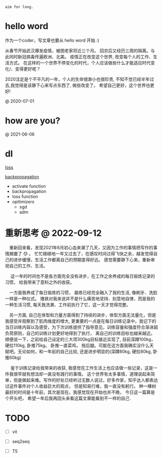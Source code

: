

```
aim for long.
```

# hello word


作为一个coder，写文章也要从 hello word 开始 :)


从春节开始武汉爆发疫情，被困老家将近三个月。 回京后又经历三周的隔离。与此同时新冠病毒传遍欧洲、北美。 疫情正在改变这个世界, 改变每个人的工作、生活方式。
在这样的一个世界不停变化的时代，个人应该做些什么才能适应时代变化/、变得更好呢？

2020注定是个不平凡的一年，个人的生命很渺小也很珍贵,
不知不觉已经半年过去,我觉得是该静下心来写点东西了, 做些改变了。
希望自己更好，这个世界也更好!


@ 2020-07-01


# how are you?

@ 2021-06-06



# dl

<a href="loss.md">loss</a>

[backpropagation](./backpropagation.md)

* activate function
* backpropagation
* loss function 
* opitimizers
  * sgd
  * adm

# 重新思考 @ 2022-09-12

 &ensp;&ensp;重新回来看，发现2021年6月初心血来潮了几天，又因为工作的事情把写作的事情搁置了 :sweat: 。
忙忙碌碌地一年又过去了，在感叹时间过得飞快之余，越发觉得自己的进步缓慢，生活工作都离自己的预期差得好远。
感觉需要静下心来，重新审视自己的工作、生活。

&ensp;&ensp; 这一年的时间也不是各方面完全没有进步，在工作之余养成的每日锻炼记录的习惯， 给我带来了意料之外的收获。 

&ensp;&ensp;一方面我养成了每日锻炼的习惯， 晨练已经完全融入了我的生活, 像刷牙、洗脸一样是一种仪式。 撸铁对我来说并不是什么痛苦地坚持、刻意地自律，而是我的一种生活习惯, 每天我洗漱、工作前执行了它，这一天才觉得完整。

&ensp;&ensp;另一方面, 自己在体型和力量方面得到了持续的进步，体型方面无法量化，但是我感受并观察到了肌肉维度的增大, 更重要的一点是在每日训练记录中，我记下的当日训练内容以及感受，为下次训练提供了指导意见，训练容量和强度符合渐进超负荷原则，自己的训练计划更好地得到了执行， 离自己的训练目标也越来越近。顺便说一下，之前给自己设定的三大项300kg目标接近实现了, 目前深蹲100kg，硬拉110kg, 卧推75kg。
卧推一直菜鸡， 拖后腿。可能在这方面我确实没什么天赋吧。无论如何，和一年前的自己比较, 还是进步明显的(深蹲80kg, 硬拉80kg, 卧推60kg)


&ensp;&ensp; 鉴于训练记录给我带来的收获, 我感觉在工作生活上也应该做一些记录，这是一件我很早就有想法却一直没有践行的事情。
这个世界有太多事情，道理说起来简单，但是做起来难。写作的好处已经听过无数人说过，好多作家，知乎达人都表达过这件事件对个人收益巨大的观点， 但是知易行难，我一直没有躬行。
种一棵树最好的时间是十年前，其次是现在。我感觉现在开始也并不晚， 今日这一篇算是个开头吧， 希望一年后我再回头来看这篇文章能看到不一样的自己.



# TODO

- [ ] vit
- [ ] seq2seq
- [ ] T5

